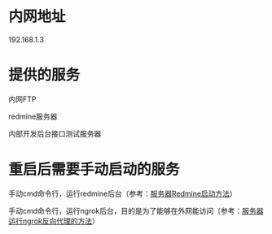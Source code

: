 # 内网地址

192.168.1.3

# 提供的服务

内网FTP

redmine服务器

内部开发后台接口测试服务器

# 重启后需要手动启动的服务

手动cmd命令行，运行redmine后台（参考：[服务器Redmine启动方法](/ban-gong-huan-jing-wei-hu/13fu-wu-qiredmine-qi-dong-fang-fa.md)）

手动cmd命令行，运行ngrok后台，目的是为了能够在外网能访问（参考：[服务器运行ngrok反向代理的方法](/ban-gong-huan-jing-wei-hu/13fu-wu-qi-yun-xing-ngrok-fan-xiang-dai-li-de-fang-fa.md)）

